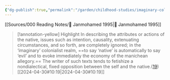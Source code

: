 ```yaml
---
{"dg-publish":true,"permalink":"/garden/childhood-studies/imaginary-colonialist-literature/","created":"2024-04-30T13:29:48.330+08:00","updated":"2025-04-25T08:14:06.000+08:00"}
---
```


[[Sources/000 Reading Notes/📖 Janmohamed 1995\|📖 Janmohamed 1995]]

> [!annotation-yellow] Highlight
>In describing the attributes or actions of the native, issues such as intention, causality, extenuating circumstances, and so forth, are completely ignored; in the ‘imaginary’ colonialist realm, ==to say ‘native’ is automatically to say ‘evil’ and to evoke immediately the economy of the manichean allegory.== The writer of such texts tends to fetishize a nondialectical, fixed opposition between the self and the native.([19](zotero://open-pdf/library/items/AP4X9TIW?page=2&annotation=PQYWKWTWq))
> [[2024-04-30#10:19\|2024-04-30#10:19]]

